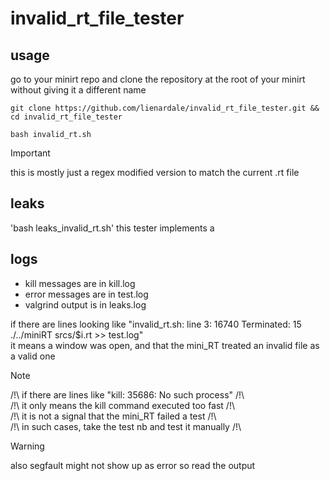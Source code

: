 # invalid_rt_file_tester

## usage
go to your minirt repo
and clone the repository at the root of your minirt without giving it a different name
```
git clone https://github.com/lienardale/invalid_rt_file_tester.git && cd invalid_rt_file_tester
```
```
bash invalid_rt.sh
```
>[!IMPORTANT]
>this is mostly just a regex modified version to match the current .rt file

## leaks
'bash leaks_invalid_rt.sh'
this tester implements a 

## logs
- kill messages are in kill.log
- error messages are in test.log
- valgrind output is in leaks.log

if there are lines looking like "invalid_rt.sh: line 3: 16740 Terminated: 15          ./../miniRT srcs/$i.rt >> test.log"    
it means a window was open, and that the mini_RT treated an invalid file as a valid one

>[!NOTE]   
>	/!\ if there are lines like "kill: 35686: No such process" /!\     
>   /!\ it only means the kill command executed too fast /!\   
>   /!\ it is not a signal that the mini_RT failed a test /!\   
>   /!\ in such cases, take the test nb and test it manually /!\

>[!WARNING]
>also segfault might not show up as error so read the output

